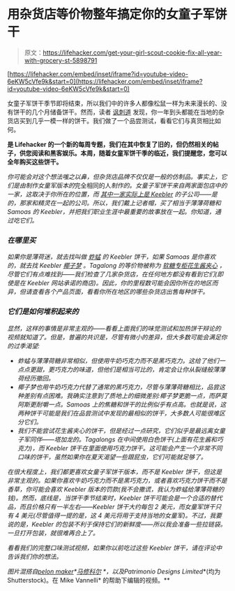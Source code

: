 # 用杂货店等价物整年搞定你的女童子军饼干

> 原文：<https://lifehacker.com/get-your-girl-scout-cookie-fix-all-year-with-grocery-st-5898791>

 [https://lifehacker.com/embed/inset/iframe?id=youtube-video-6eKW5cVfe9k&start=0](https://lifehacker.com/embed/inset/iframe?id=youtube-video-6eKW5cVfe9k&start=0) 

女童子军饼干季节即将结束，所以我们中的许多人都像松鼠一样为未来漫长的、没有饼干的几个月储备饼干。然而，读者 [讽刺道](https://kinja.com/SarcasmSiempre) 发现，你一年到头都能在当地的杂货店买到几乎一模一样的饼干。我们做了一个品尝测试，看看它们与真货相比如何。



[](http://lifehacker.com/tag/blast-from-the-past)**是 Lifehacker 的一个新的每周专题，我们在其中恢复了旧的，但仍然相关的帖子，供您阅读和黑客娱乐。本周，随着女童军饼干季的临近，我们提醒您，您可以全年购买这些饼干。**

*你可能会对这个想法嗤之以鼻，但杂货店品牌不仅仅是一般的仿制品。事实上，它们是由制作女童军版本的*完全相同的人*制作的。女童子军饼干来自两家面包店中的一家，这取决于你所在的位置，而 [其中一家实际上是 Keebler](http://en.wikipedia.org/wiki/Girl_scout_cookies) 的子公司——是的，那家和精灵在一起的公司。所以，我们戴上记者帽，买了相当于薄薄荷糖和 Samoas 的 Keebler，并把我们职业生涯中最重要的故事放在一起。你知道，通过吃它们。*

### *在哪里买*

*如果你是薄荷迷，就去找叫做 [蚱蜢](http://www.keebler.com/product-keebler-grasshopper-cookies-1124.aspx) 的 Keebler 饼干，如果 Samoas 是你喜欢的，就去找 Keebler [椰子梦](http://www.keebler.com/product-keebler-coconut-dreams-cookies-21913.aspx) 。Tagalong 的等价物被称为 [软糖专柜花生酱夹心](http://www.keebler.com/product-keebler-peanut-butter-filled-cookies-4071.aspx) ，尽管它们有点难找到——我们检查了几家杂货店，在任何地方都没有看到它们(即使是在 Keebler 网站承诺的商店)。因此，你的里程数可能会因你所在的地区而异，但请查看各个产品页面，看看你所在地区的哪些杂货店出售每种饼干。*

### *它们是如何堆积起来的*

*显然，这样的事情是非常主观的——看看上面我们的味觉测试和加热饼干辩论的视频就知道了。但是，普遍的共识是，尽管有微小的差异，但大多数可能会满足你的过季渴望:*

*   *蚱蜢与薄薄荷糖非常相似，但使用牛奶巧克力而不是黑巧克力。这给了他们一点点更甜，更巧克力的味道，但他们是相当可比的，肯定会让你从裂缝般薄薄荷经历撤回。*
*   *椰子梦也用牛奶巧克力代替了通常的黑巧克力，尽管与薄薄荷糖相比，品尝这种差别有点困难。我确实注意到了质地上的细微差别:椰子梦更脆一点，而萨莫阿斯更耐嚼一点。Samoas 上的焦糖和饼干的比例似乎有点高。也就是说，这两种饼干可能是我们在品尝测试中发现的最相似的饼干，大多数人可能很难区分它们。*
*   *我们不能尝试花生酱夹心的饼干，但是经过一点研究，它们似乎是最远离女童子军同伴——塔加龙的。Tagalongs 在中间使用白色饼干(上面有花生酱和巧克力)，而 Keebler 饼干在里面使用巧克力饼干。这可能会产生一个非常不同口味的饼干，虽然如果你在夏天渴望一些跟屁虫，它们可能就足够了。*

*在很大程度上，我们都更喜欢女童子军饼干版本，而不是 Keebler 饼干，但这是非常主观的。如果你喜欢牛奶巧克力而不是黑巧克力，或者喜欢巧克力饼干而不是香草，你可能会喜欢 Keebler 版本的罚款(我不会撒谎，我认为蚱蜢给薄薄荷糖的钱)。然而，底线是，当饼干季节结束时，Keebler 饼干可能会是一个合适的替代品，而且价格只有一半左右——Keebler 饼干大约每包 2 美元，而女童军饼干只有 4 美元(尽管值得一提的是，这 4 美元将用于支持当地的女童军)。不过，我要说的是，Keebler 的包装不利于保持它们的新鲜度——所以我会准备一些拉链袋。一旦打开包装，就很难再合上了。*

*看看我们的完整口味测试视频，如果你以前吃过这些 Keebler 饼干，请在评论中告诉我们你的想法。*

**图片混搭自*[*pelon maker*](http://www.shutterstock.com/pic.mhtml?id=73252900)*[*马修科尔*](http://www.shutterstock.com/pic.mhtml?id=29634163) *，以及**Patrimonio Designs Limited**(均为 Shutterstock)。在 Mike Vannelli* 的帮助下编辑的视频。**